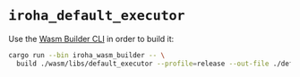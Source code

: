 # `iroha_default_executor`

Use the [Wasm Builder CLI](../../../crates/iroha_wasm_builder) in order to build it:

```bash
cargo run --bin iroha_wasm_builder -- \
  build ./wasm/libs/default_executor --profile=release --out-file ./defaults/executor.wasm
```
